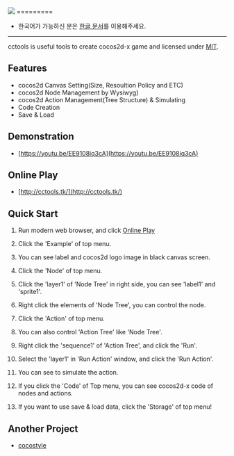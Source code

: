 <img src="https://raw.githubusercontent.com/sincntx/cctools/master/res/logo.png">
=========

- 한국어가 가능하신 분은 [한글 문서](./doc/README_ko.md)를 이용해주세요.

---

cctools is useful tools to create cocos2d-x game and licensed under [MIT](./LICENSE).

## Features

- cocos2d Canvas Setting(Size, Resoultion Policy and ETC)
- cocos2d Node Management by Wysiwyg)
- cocos2d Action Management(Tree Structure) & Simulating
- Code Creation
- Save & Load

## Demonstration

- [https://youtu.be/EE9108iq3cA](https://youtu.be/EE9108iq3cA)

## Online Play

- [http://cctools.tk/](http://cctools.tk/)

## Quick Start

1. Run modern web browser, and click [Online Play](http://cctools.tk)

2. Click the 'Example' of top menu.

3. You can see label and cocos2d logo image in black canvas screen.

4. Click the 'Node' of top menu.

5. Click the 'layer1' of 'Node Tree' in right side, you can see 'label1' and 'sprite1'.

6. Right click the elements of 'Node Tree', you can control the node.

7. Click the 'Action' of top menu.

8. You can also control 'Action Tree' like 'Node Tree'.

9. Right click the 'sequence1' of 'Action Tree', and click the 'Run'.

10. Select the 'layer1' in 'Run Action' window, and click the 'Run Action'.

11. You can see to simulate the action.

12. If you click the 'Code' of Top menu, you can see cocos2d-x code of nodes and actions.

13. If you want to use save & load data, click the 'Storage' of top menu!

## Another Project

- [cocostyle](https://github.com/sincntx/cocostyle)
